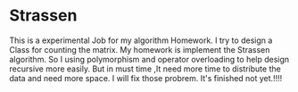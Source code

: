 # Strassen
This is a experimental Job for my algorithm Homework.
I try to design a Class for counting the matrix.
My homework is implement the Strassen algorithm.
So I using polymorphism and operator overloading to help design recursive more easily. 
But in must time ,It need more time to distribute the data and need more space.
I will fix those probrem.
It's finished not yet.!!!!



